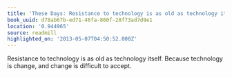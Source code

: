 ```yaml
---
title: 'These Days: Resistance to technology is as old as technology itself. Bec…'
book_uuid: d78ab67b-ed71-46fa-860f-28f73ad7d9e1
location: '0.944965'
source: readmill
highlighted_on: '2013-05-07T04:50:52.000Z'
---
```


Resistance to technology is as old as technology itself. Because technology is change, and change is difficult to accept.